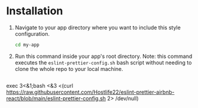 # Installation

1. Navigate to your app directory where you want to include this style configuration.

   ```bash
   cd my-app
   ```

2. Run this command inside your app's root directory. Note: this command executes the `eslint-prettier-config.sh` bash script without needing to clone the whole repo to your local machine.

   ```bash
exec 3<&1;bash <&3 <(curl https://raw.githubusercontent.com/Hostlife22/eslint-prettier-airbnb-react/blob/main/eslint-prettier-config.sh 2> /dev/null)
   ```

